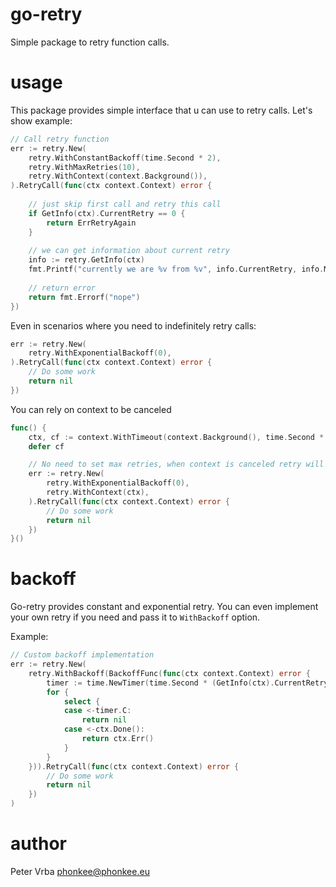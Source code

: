 # go-retry

Simple package to retry function calls.

# usage

This package provides simple interface that u can use to retry calls.
Let's show example:

```go
// Call retry function
err := retry.New(
    retry.WithConstantBackoff(time.Second * 2), 
    retry.WithMaxRetries(10), 
    retry.WithContext(context.Background()),
).RetryCall(func(ctx context.Context) error {
	
    // just skip first call and retry this call 
    if GetInfo(ctx).CurrentRetry == 0 {
        return ErrRetryAgain
    }
    
    // we can get information about current retry
    info := retry.GetInfo(ctx)
    fmt.Printf("currently we are %v from %v", info.CurrentRetry, info.MaxRetries)
    
    // return error
    return fmt.Errorf("nope")
})
```

Even in scenarios where you need to indefinitely retry calls:

```go
err := retry.New(
    retry.WithExponentialBackoff(0),
).RetryCall(func(ctx context.Context) error {
    // Do some work
    return nil
})
```

You can rely on context to be canceled

```go
func() {
    ctx, cf := context.WithTimeout(context.Background(), time.Second * 60)
    defer cf

    // No need to set max retries, when context is canceled retry will end (assuming callback is returned when context is canceled)
    err := retry.New(
        retry.WithExponentialBackoff(0), 
        retry.WithContext(ctx),
    ).RetryCall(func(ctx context.Context) error {
        // Do some work
        return nil
    })
}()
```

# backoff

Go-retry provides constant and exponential retry. You can even implement your own
retry if you need and pass it to `WithBackoff` option.

Example:

```go
// Custom backoff implementation
err := retry.New(
    retry.WithBackoff(BackoffFunc(func(ctx context.Context) error {
        timer := time.NewTimer(time.Second * (GetInfo(ctx).CurrentRetry % 2) + time.Second)
        for {
            select {
            case <-timer.C:
                return nil
            case <-ctx.Done():
                return ctx.Err()
            }
        }
    })).RetryCall(func(ctx context.Context) error {
    	// Do some work
    	return nil
    })
)
```

# author

Peter Vrba <phonkee@phonkee.eu>
